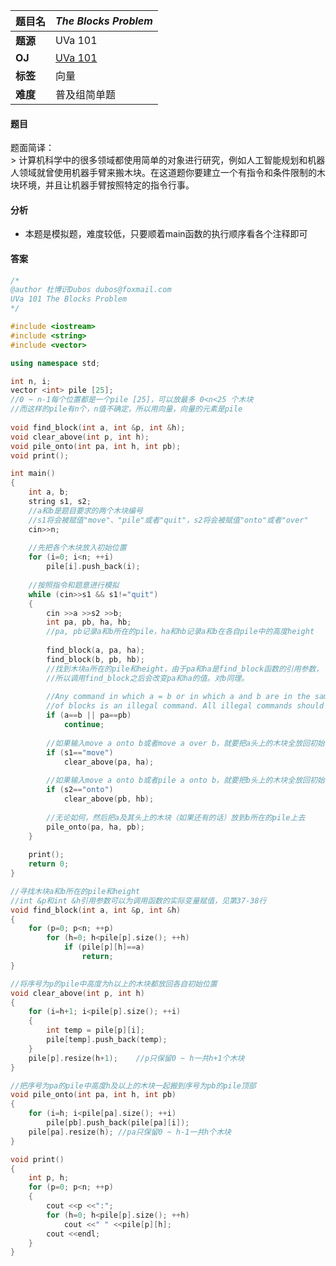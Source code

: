 |题目名|*The Blocks Problem*|  
|---|---|  
|**题源**|UVa 101|  
|**OJ**|[UVa 101](https://uva.onlinejudge.org/index.php?option=com_onlinejudge&Itemid=8&category=3&page=show_problem&problem=37)|  
|**标签**|向量|  
|**难度**|普及组简单题|  

#### 题目  
题面简译：  
	> 计算机科学中的很多领域都使用简单的对象进行研究，例如人工智能规划和机器人领域就曾使用机器手臂来搬木块。在这道题你要建立一个有指令和条件限制的木块环境，并且让机器手臂按照特定的指令行事。  


#### 分析  
* 本题是模拟题，难度较低，只要顺着main函数的执行顺序看各个注释即可  

#### 答案  
```cpp
/* 	
@author 杜博识Dubos dubos@foxmail.com
UVa 101 The Blocks Problem 
*/

#include <iostream>
#include <string>
#include <vector>

using namespace std;

int n, i;
vector <int> pile [25];
//0 ~ n-1每个位置都是一个pile [25]，可以放最多 0<n<25 个木块
//而这样的pile有n个，n值不确定，所以用向量，向量的元素是pile 
																				//？？？为什么不用二维向量呢
void find_block(int a, int &p, int &h);
void clear_above(int p, int h);
void pile_onto(int pa, int h, int pb);
void print(); 

int main()
{		
	int a, b;
	string s1, s2;
	//a和b是题目要求的两个木块编号
	//s1将会被赋值"move"、"pile"或者"quit"，s2将会被赋值"onto"或者"over"
	cin>>n;
	
	//先把各个木块放入初始位置
	for (i=0; i<n; ++i)
		pile[i].push_back(i);
	
	//按照指令和题意进行模拟 
	while (cin>>s1 && s1!="quit")
	{
		cin >>a >>s2 >>b;
		int pa, pb, ha, hb;
		//pa, pb记录a和b所在的pile，ha和hb记录a和b在各自pile中的高度height 
		 
		find_block(a, pa, ha);
		find_block(b, pb, hb);
		//找到木块a所在的pile和height，由于pa和ha是find_block函数的引用参数，
		//所以调用find_block之后会改变pa和ha的值。对b同理。 
		
		//Any command in which a = b or in which a and b are in the same stack 
		//of blocks is an illegal command. All illegal commands should be ignored.
		if (a==b || pa==pb)
			continue;
		
		//如果输入move a onto b或者move a over b，就要把a头上的木块全放回初始位 
		if (s1=="move")
			clear_above(pa, ha);
			
		//如果输入move a onto b或者pile a onto b，就要把b头上的木块全放回初始位 
		if (s2=="onto")
			clear_above(pb, hb);
			
		//无论如何，然后把a及其头上的木块（如果还有的话）放到b所在的pile上去 
		pile_onto(pa, ha, pb);
	}
	
	print();
	return 0;
}

//寻找木块a和b所在的pile和height 
//int &p和int &h引用参数可以为调用函数的实际变量赋值，见第37-38行 
void find_block(int a, int &p, int &h) 
{
	for (p=0; p<n; ++p)
		for (h=0; h<pile[p].size(); ++h)
			if (pile[p][h]==a)
				return; 
}

//将序号为p的pile中高度为h以上的木块都放回各自初始位置 
void clear_above(int p, int h)
{
	for (i=h+1; i<pile[p].size(); ++i)
	{
		int temp = pile[p][i];
		pile[temp].push_back(temp);
	}
	pile[p].resize(h+1);	//p只保留0 ~ h一共h+1个木块 
}

//把序号为pa的pile中高度h及以上的木块一起搬到序号为pb的pile顶部 
void pile_onto(int pa, int h, int pb)
{
	for (i=h; i<pile[pa].size(); ++i)
		pile[pb].push_back(pile[pa][i]);
	pile[pa].resize(h);	//pa只保留0 ~ h-1一共h个木块 
}

void print()
{
	int p, h;
	for (p=0; p<n; ++p)
	{
		cout <<p <<":";
		for (h=0; h<pile[p].size(); ++h)
			cout <<" " <<pile[p][h];
		cout <<endl;
	}
}
```

